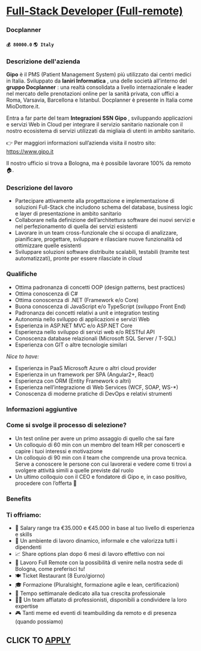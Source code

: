 # [Full-Stack Developer (Full-remote)](https://www.remotewlb.com/apply/full-stack-developer-full-remote-83576)  
### Docplanner  
#### `💰 80000.0` `🌎 Italy`  

### Descrizione dell'azienda

 **Gipo** è il PMS (Patient Management System) più utilizzato dai centri medici in Italia. Sviluppato da **Ianiri Informatica** , una delle società all’interno del **gruppo Docplanner** : una realtà consolidata a livello internazionale e leader nel mercato delle prenotazioni online per la sanità privata, con uffici a Roma, Varsavia, Barcellona e Istanbul. Docplanner è presente in Italia come MioDottore.it.

Entra a far parte del team **Integrazioni SSN** **Gipo** , sviluppando applicazioni e servizi Web in Cloud per integrare il servizio sanitario nazionale con il nostro ecosistema di servizi utilizzati da migliaia di utenti in ambito sanitario.

👉 Per maggiori informazioni sull’azienda visita il nostro sito: https://www.gipo.it

Il nostro ufficio si trova a Bologna, ma è possibile lavorare 100% da remoto 🏠.

### Descrizione del lavoro

  * Partecipare attivamente alla progettazione e implementazione di soluzioni Full-Stack che includono schema del database, business logic e layer di presentazione in ambito sanitario
  * Collaborare nella definizione dell’architettura software dei nuovi servizi e nel perfezionamento di quella dei servizi esistenti
  * Lavorare in un team cross-funzionale che si occupa di analizzare, pianificare, progettare, sviluppare e rilasciare nuove funzionalità od ottimizzare quelle esistenti
  * Sviluppare soluzioni software distribuite scalabili, testabili (tramite test automatizzati), pronte per essere rilasciate in cloud

### Qualifiche

  * Ottima padronanza di concetti OOP (design patterns, best practices)
  * Ottima conoscenza di C#
  * Ottima conoscenza di .NET (Framework e/o Core)
  * Buona conoscenza di JavaScript e/o TypeScript (sviluppo Front End)
  * Padronanza dei concetti relativi a unit e integration testing
  * Autonomia nello sviluppo di applicazioni e servizi Web
  * Esperienza in ASP.NET MVC e/o ASP.NET Core
  * Esperienza nello sviluppo di servizi web e/o RESTful API
  * Conoscenza database relazionali (Microsoft SQL Server / T-SQL)
  * Esperienza con GIT o altre tecnologie similari

 _Nice to have:_

  * Esperienza in PaaS Microsoft Azure o altri cloud provider
  * Esperienza in un framework per SPA (Angular2+, React)
  * Esperienza con ORM (Entity Framework o altri)
  * Esperienza nell’integrazione di Web Services (WCF, SOAP, WS-*)
  * Conoscenza di moderne pratiche di DevOps e relativi strumenti

### Informazioni aggiuntive

### Come si svolge il processo di selezione?

  * Un test online per avere un primo assaggio di quello che sai fare
  * Un colloquio di 60 min con un membro del team HR per conoscerti e capire i tuoi interessi e motivazione
  * Un colloquio di 90 min con il team che comprende una prova tecnica. Serve a conoscere le persone con cui lavorerai e vedere come ti trovi a svolgere attività simili a quelle previste dal ruolo
  * Un ultimo colloquio con il CEO e fondatore di Gipo e, in caso positivo, procedere con l’offerta 🎉

### Benefits

### Ti offriamo:

  * 💸 Salary range tra €35.000 e €45.000 in base al tuo livello di esperienza e skills
  * 🚀 Un ambiente di lavoro dinamico, informale e che valorizza tutti i dipendenti
  * 📈 Share options plan dopo 6 mesi di lavoro effettivo con noi
  * 🏡 Lavoro Full Remote con la possibilità di venire nella nostra sede di Bologna, come preferisci tu!
  * 🍽️ Ticket Restaurant (8 Euro/giorno)
  * 🎓 Formazione (Pluralsight, formazione agile e lean, certificazioni)
  * 🌱 Tempo settimanale dedicato alla tua crescita professionale
  * 🤝🏻 Un team affiatato di professionisti, disponibili a condividere la loro expertise
  * 🎮 Tanti meme ed eventi di teambuilding da remoto e di presenza (quando possiamo)

  
## CLICK TO [APPLY](https://www.remotewlb.com/apply/full-stack-developer-full-remote-83576)


